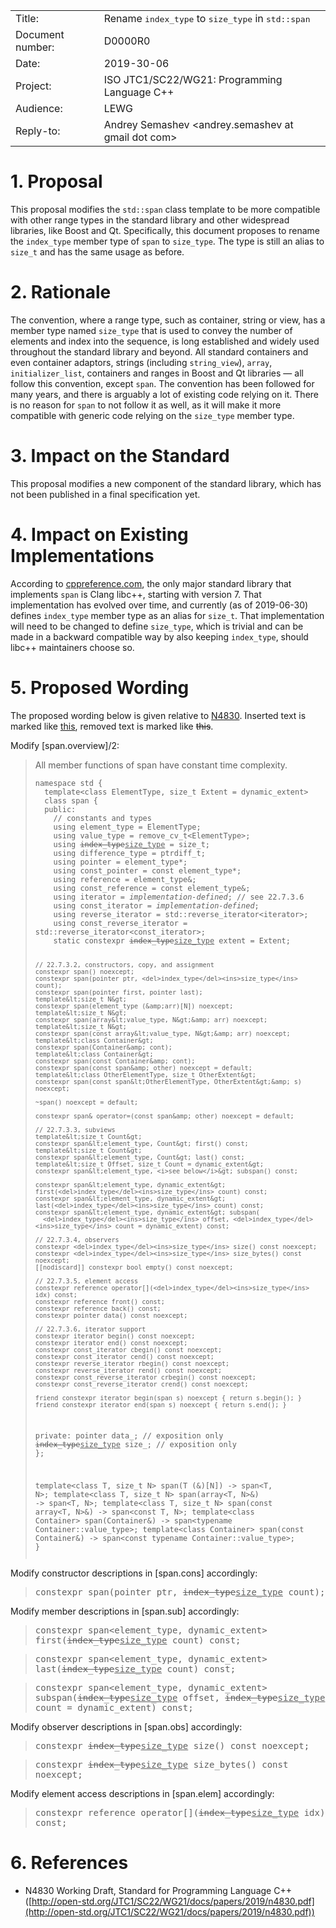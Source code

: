 <table>
<tr><td>Title:</td><td>Rename <tt>index_type</tt> to <tt>size_type</tt> in <tt>std::span</tt></td></tr>
<tr><td>Document number:</td><td>D0000R0</td></tr>
<tr><td>Date:</td><td>2019-30-06</td></tr>
<tr><td>Project:</td><td>ISO JTC1/SC22/WG21: Programming Language C++</td></tr>
<tr><td>Audience:</td><td>LEWG</td></tr>
<tr><td>Reply-to:</td><td>Andrey Semashev &lt;andrey.semashev at gmail dot com&gt;</td></tr>
</table>

# 1. Proposal

This proposal modifies the `std::span` class template to be more compatible with other range types in the standard library and other widespread libraries, like Boost and Qt. Specifically, this document proposes to rename the `index_type` member type of `span` to `size_type`. The type is still an alias to `size_t` and has the same usage as before.

# 2. Rationale

The convention, where a range type, such as container, string or view, has a member type named `size_type` that is used to convey the number of elements and index into the sequence, is long established and widely used throughout the standard library and beyond. All standard containers and even container adaptors, strings (including `string_view`), `array`, `initializer_list`, containers and ranges in Boost and Qt libraries &mdash; all follow this convention, except `span`. The convention has been followed for many years, and there is arguably a lot of existing code relying on it. There is no reason for `span` to not follow it as well, as it will make it more compatible with generic code relying on the `size_type` member type.

# 3. Impact on the Standard

This proposal modifies a new component of the standard library, which has not been published in a final specification yet.

# 4. Impact on Existing Implementations

According to [cppreference.com](https://en.cppreference.com/w/cpp/compiler_support), the only major standard library that implements `span` is Clang libc++, starting with version 7. That implementation has evolved over time, and currently (as of 2019-06-30) defines `index_type` member type as an alias for `size_t`. That implementation will need to be changed to define `size_type`, which is trivial and can be made in a backward compatible way by also keeping `index_type`, should libc++ maintainers choose so.

# 5. Proposed Wording

The proposed wording below is given relative to [N4830](http://open-std.org/JTC1/SC22/WG21/docs/papers/2019/n4830.pdf). Inserted text is marked like <ins>this</ins>, removed text is marked like <del>this</del>.

Modify [span.overview]/2:

<blockquote>
<p>All member functions of span have constant time complexity.</p>
<p><code><pre>namespace std {
  template&lt;class ElementType, size_t Extent = dynamic_extent&gt;
  class span {
  public:
    // constants and types
    using element_type = ElementType;
    using value_type = remove_cv_t&lt;ElementType&gt;;
    using <del>index_type</del><ins>size_type</ins> = size_t;
    using difference_type = ptrdiff_t;
    using pointer = element_type*;
    using const_pointer = const element_type*;
    using reference = element_type&;
    using const_reference = const element_type&;
    using iterator = <i>implementation-defined</i>; // see 22.7.3.6
    using const_iterator = <i>implementation-defined</i>;
    using reverse_iterator = std::reverse_iterator&lt;iterator&gt;;
    using const_reverse_iterator = std::reverse_iterator&lt;const_iterator&gt;;
    static constexpr <del>index_type</del><ins>size_type</ins> extent = Extent;

    // 22.7.3.2, constructors, copy, and assignment
    constexpr span() noexcept;
    constexpr span(pointer ptr, <del>index_type</del><ins>size_type</ins> count);
    constexpr span(pointer first, pointer last);
    template&lt;size_t N&gt;
    constexpr span(element_type (&amp;arr)[N]) noexcept;
    template&lt;size_t N&gt;
    constexpr span(array&lt;value_type, N&gt;&amp; arr) noexcept;
    template&lt;size_t N&gt;
    constexpr span(const array&lt;value_type, N&gt;&amp; arr) noexcept;
    template&lt;class Container&gt;
    constexpr span(Container&amp; cont);
    template&lt;class Container&gt;
    constexpr span(const Container&amp; cont);
    constexpr span(const span&amp; other) noexcept = default;
    template&lt;class OtherElementType, size_t OtherExtent&gt;
    constexpr span(const span&lt;OtherElementType, OtherExtent&gt;&amp; s) noexcept;

    ~span() noexcept = default;

    constexpr span& operator=(const span&amp; other) noexcept = default;

    // 22.7.3.3, subviews
    template&lt;size_t Count&gt;
    constexpr span&lt;element_type, Count&gt; first() const;
    template&lt;size_t Count&gt;
    constexpr span&lt;element_type, Count&gt; last() const;
    template&lt;size_t Offset, size_t Count = dynamic_extent&gt;
    constexpr span&lt;element_type, <i>see below</i>&gt; subspan() const;

    constexpr span&lt;element_type, dynamic_extent&gt; first(<del>index_type</del><ins>size_type</ins> count) const;
    constexpr span&lt;element_type, dynamic_extent&gt; last(<del>index_type</del><ins>size_type</ins> count) const;
    constexpr span&lt;element_type, dynamic_extent&gt; subspan(
      <del>index_type</del><ins>size_type</ins> offset, <del>index_type</del><ins>size_type</ins> count = dynamic_extent) const;

    // 22.7.3.4, observers
    constexpr <del>index_type</del><ins>size_type</ins> size() const noexcept;
    constexpr <del>index_type</del><ins>size_type</ins> size_bytes() const noexcept;
    [[nodiscard]] constexpr bool empty() const noexcept;

    // 22.7.3.5, element access
    constexpr reference operator[](<del>index_type</del><ins>size_type</ins> idx) const;
    constexpr reference front() const;
    constexpr reference back() const;
    constexpr pointer data() const noexcept;

    // 22.7.3.6, iterator support
    constexpr iterator begin() const noexcept;
    constexpr iterator end() const noexcept;
    constexpr const_iterator cbegin() const noexcept;
    constexpr const_iterator cend() const noexcept;
    constexpr reverse_iterator rbegin() const noexcept;
    constexpr reverse_iterator rend() const noexcept;
    constexpr const_reverse_iterator crbegin() const noexcept;
    constexpr const_reverse_iterator crend() const noexcept;

    friend constexpr iterator begin(span s) noexcept { return s.begin(); }
    friend constexpr iterator end(span s) noexcept { return s.end(); }

  private:
    pointer data_; // exposition only
    <del>index_type</del><ins>size_type</ins> size_; // exposition only
  };

  template&lt;class T, size_t N&gt;
  span(T (&amp;)[N]) -&gt; span&lt;T, N&gt;;
  template&lt;class T, size_t N&gt;
  span(array&lt;T, N&gt;&amp;) -&gt; span&lt;T, N&gt;;
  template&lt;class T, size_t N&gt;
  span(const array&lt;T, N&gt;&amp;) -&gt; span&lt;const T, N&gt;;
  template&lt;class Container&gt;
  span(Container&amp;) -&gt; span&lt;typename Container::value_type&gt;;
  template&lt;class Container&gt;
  span(const Container&amp;) -&gt; span&lt;const typename Container::value_type&gt;;
}</pre></code></p>
</blockquote>

Modify constructor descriptions in [span.cons] accordingly:

<blockquote>
<tt>constexpr span(pointer ptr, <del>index_type</del><ins>size_type</ins> count);</tt>
</blockquote>

Modify member descriptions in [span.sub] accordingly:

<blockquote>
<tt>constexpr span&lt;element_type, dynamic_extent&gt; first(<del>index_type</del><ins>size_type</ins> count) const;</tt>
</blockquote>

<blockquote>
<tt>constexpr span&lt;element_type, dynamic_extent&gt; last(<del>index_type</del><ins>size_type</ins> count) const;</tt>
</blockquote>

<blockquote>
<tt>constexpr span&lt;element_type, dynamic_extent&gt; subspan(<del>index_type</del><ins>size_type</ins> offset, <del>index_type</del><ins>size_type</ins> count = dynamic_extent) const;</tt>
</blockquote>

Modify observer descriptions in [span.obs] accordingly:

<blockquote>
<tt>constexpr <del>index_type</del><ins>size_type</ins> size() const noexcept;</tt>
</blockquote>

<blockquote>
<tt>constexpr <del>index_type</del><ins>size_type</ins> size_bytes() const noexcept;</tt>
</blockquote>

Modify element access descriptions in [span.elem] accordingly:

<blockquote>
<tt>constexpr reference operator[](<del>index_type</del><ins>size_type</ins> idx) const;</tt>
</blockquote>

# 6. References

 - N4830 Working Draft, Standard for Programming Language C++ ([http://open-std.org/JTC1/SC22/WG21/docs/papers/2019/n4830.pdf](http://open-std.org/JTC1/SC22/WG21/docs/papers/2019/n4830.pdf))
